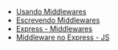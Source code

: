 - [Usando Middlewares](https://expressjs.com/pt-br/guide/using-middleware.html)
- [Escrevendo Middlewares](https://expressjs.com/pt-br/guide/writing-middleware.html)
- [Express - Middlewares](https://reflectoring.io/express-middleware/)
- [Middleware no Express - JS](https://www.geeksforgeeks.org/middleware-in-express-js/)
